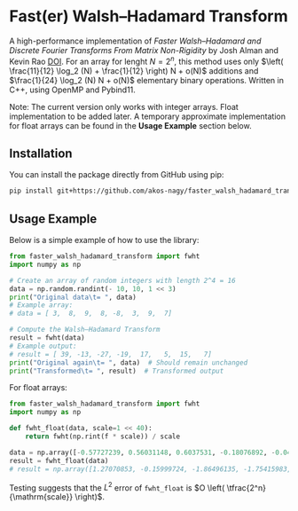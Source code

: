 # Fast(er) Walsh&ndash;Hadamard Transform

A high-performance implementation of *Faster Walsh&ndash;Hadamard and Discrete Fourier Transforms From Matrix Non-Rigidity* by Josh Alman and Kevin Rao [DOI](https://dl.acm.org/doi/10.1145/3564246.3585188). For an array for lenght $N = 2^n$, this method uses only $\left( \frac{11}{12} \log_2 (N) + \frac{1}{12} \right) N + o(N)$ additions and $\frac{1}{24} \log_2 (N) N + o(N)$ elementary binary operations. Written in C++, using OpenMP and Pybind11.

Note: The current version only works with integer arrays. Float implementation to be added later. A temporary approximate implementation for float arrays can be found in the **Usage Example** section below.

## Installation

You can install the package directly from GitHub using pip:

```sh
pip install git+https://github.com/akos-nagy/faster_walsh_hadamard_transform.git
```

## Usage Example

Below is a simple example of how to use the library:

```python
from faster_walsh_hadamard_transform import fwht
import numpy as np

# Create an array of random integers with length 2^4 = 16
data = np.random.randint(- 10, 10, 1 << 3)
print("Original data\t= ", data)
# Example array:
# data = [ 3,  8,  9,  8, -8,  3,  9,  7]

# Compute the Walsh–Hadamard Transform
result = fwht(data)
# Example output:
# result = [ 39, -13, -27, -19,  17,   5,  15,   7]
print("Original again\t= ", data)  # Should remain unchanged
print("Transformed\t= ", result)  # Transformed output
```

For float arrays:

```python
from faster_walsh_hadamard_transform import fwht
import numpy as np

def fwht_float(data, scale=1 << 40):
    return fwht(np.rint(f * scale)) / scale

data = np.array([-0.57727239, 0.56031148, 0.6037531, -0.18076892, -0.04983009, -0.23033542, 0.57870502, 0.56614574])
result = fwht_float(data)
# result = np.array([1.27070853, -0.15999724, -1.86496135, -1.75415983, -0.45866198, -0.54612644, 0.98507117, -2.09005194])
```
Testing suggests that the $L^2$ error of ```fwht_float``` is $O \left( \tfrac{2^n}{\mathrm{scale}} \right)$.
